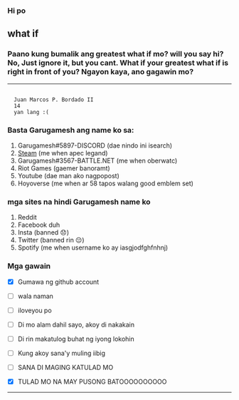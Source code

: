 ### Hi po

## **what if**             

### Paano kung bumalik ang greatest what if mo? will you say hi? No, Just ignore it, but you cant. What if your greatest what if is right in front of you? Ngayon kaya, ano gagawin mo?

---


```

  Juan Marcos P. Bordado II
  14
  yan lang :(

```
### Basta Garugamesh ang name ko sa:
1. 	Garugamesh#5897-DISCORD (dae nindo ini isearch)
2. [Steam](https://steamcommunity.com/profiles/76561199176010233/) (me when apec legand)
3. Garugamesh#3567-BATTLE.NET (me when oberwatc)
4. Riot Games (gaemer banoramt)
5. Youtube (dae man ako nagpopost)
6. Hoyoverse (me when ar 58 tapos walang good emblem set)

### mga sites na hindi Garugamesh name ko
1. Reddit 
2. Facebook duh
3. Insta (banned 😞)
4. Twitter (banned rin 😔)
5. Spotify (me when username ko ay iasgjodfghfnhnj)

### Mga gawain
- [x] Gumawa ng github account
- [ ] wala naman
- [ ] iloveyou po
- [ ] Di mo alam dahil sayo, akoy di nakakain
- [ ] Di rin makatulog buhat ng iyong lokohin
- [ ] Kung akoy sana'y muling iibig 
- [ ] SANA DI MAGING KATULAD MO
- [x] TULAD MO NA MAY PUSONG BATOOOOOOOOOO


---


